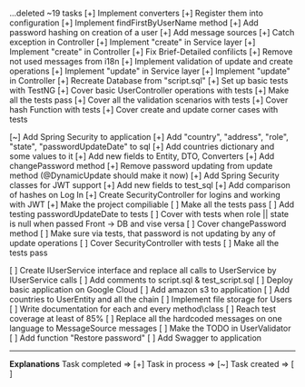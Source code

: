 ...deleted ~19 tasks
[+] Implement converters
[+] Register them into configuration
[+] Implement findFirstByUserName method
[+] Add password hashing on creation of a user
[+] Add message sources
[+] Catch exception in Controller
[+] Implement "create" in Service layer
[+] Implement "create" in Controller
[+] Fix Brief-Detailed confilicts
[+] Remove not used messages from i18n
[+] Implement validation of update and create operations
[+] Implement "update" in Service layer
[+] Implement "update" in Controller
[+] Recreate Database from "script.sql"
[+] Set up basic tests with TestNG
[+] Cover basic UserController operations with tests
[+] Make all the tests pass
[+] Cover all the validation scenarios with tests
[+] Cover hash Function with tests
[+] Cover create and update corner cases with tests

[~] Add Spring Security to application
    [+] Add "country", "address", "role", "state", "passwordUpdateDate" to sql
    [+] Add countries dictionary and some values to it
    [+] Add new fields to Entity, DTO, Converters
    [+] Add changePassword method
    [+] Remove password updating from update method (@DynamicUpdate should make it now)
    [+] Add Spring Security classes for JWT support
    [+] Add new fields to test_sql
    [+] Add comparison of hashes on Log In
    [+] Create SecurityController for logins and working with JWT
    [+] Make the project compiliable
    [ ] Make all the tests pass
    [ ] Add testing passwordUpdateDate to tests
    [ ] Cover with tests when role || state is null when passed Front -> DB and vise versa
    [ ] Cover changePassword method
    [ ] Make sure via tests, that password is not updating by any of update operations
    [ ] Cover SecurityController with tests
    [ ] Make all the tests pass

[ ] Create IUserService interface and replace all calls to UserService by IUserService calls
[ ] Add comments to script.sql & test_script.sql
[ ] Deploy basic application on Google Cloud
[ ] Add amazon s3 to application
[ ] Add countries to UserEntity and all the chain
[ ] Implement file storage for Users
[ ] Write documentation for each and every method\class
[ ] Reach test coverage at least of 85%
[ ] Replace all the hardcoded messages on one language to MessageSource messages
[ ] Make the TODO in UserValidator
[ ] Add function "Restore password"
[ ] Add Swagger to application

___
**Explanations**
Task completed  =>  [+]
Task in process =>  [~]
Task created    =>  [ ]
